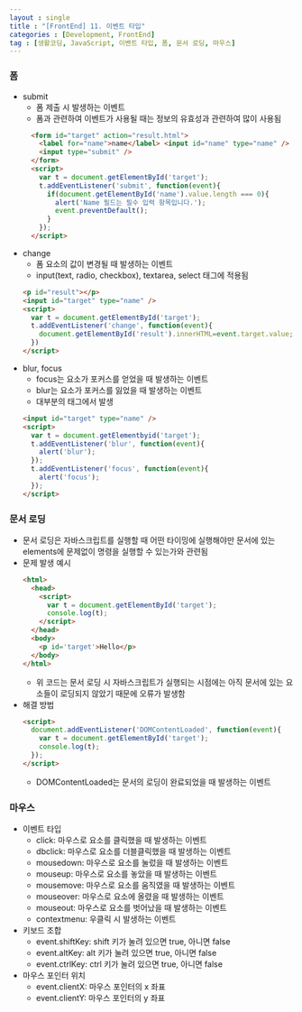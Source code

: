 ```yaml
---
layout : single
title : "[FrontEnd] 11. 이벤트 타입"
categories : [Development, FrontEnd]
tag : [생활코딩, JavaScript, 이벤트 타입, 폼, 문서 로딩, 마우스]
---
```

### 폼
* submit
  * 폼 제출 시 발생하는 이벤트
  * 폼과 관련하여 이벤트가 사용될 때는 정보의 유효성과 관련하여 많이 사용됨
  ```html
    <form id="target" action="result.html">
      <label for="name">name</label> <input id="name" type="name" />
      <input type="submit" />
    </form>
    <script>
      var t = document.getElementById('target');
      t.addEventListener('submit', function(event){
        if(document.getElementById('name').value.length === 0){
          alert('Name 필드는 필수 입력 항목입니다.');
          event.preventDefault();
        }
      });
    </script>
  ```
* change
  * 폼 요소의 값이 변경될 때 발생하는 이벤트
  * input(text, radio, checkbox), textarea, select 태그에 적용됨
  ```html
  <p id="result"></p>
  <input id="target" type="name" />
  <script>
    var t = document.getElementById('target');
    t.addEventListener('change', function(event){
      document.getElementById('result').innerHTML=event.target.value; 
    })
  </script>
  ```
* blur, focus
  * focus는 요소가 포커스를 얻었을 때 발생하는 이벤트
  * blur는 요소가 포커스를 잃었을 때 발생하는 이벤트
  * 대부분의 태그에서 발생
  ```html
  <input id="target" type="name" />
  <script>
    var t = document.getElementbyid('target');
    t.addEventListener('blur', function(event){
      alert('blur');
    });
    t.addEventListener('focus', function(event){
      alert('focus');
    });
  </script>
  ```

### 문서 로딩
* 문서 로딩은 자바스크립트를 실행할 때 어떤 타이밍에 실행해야만 문서에 있는 elements에 문제없이 명령을 실행할 수 있는가와 관련됨
* 문제 발생 예시
  ```html
  <html>
    <head>
      <script>
        var t = document.getElementById('target');
        console.log(t);
      </script>
    </head>
    <body>
      <p id='target'>Hello</p>
    </body>
  </html>
  ```
  * 위 코드는 문서 로딩 시 자바스크립트가 실행되는 시점에는 아직 문서에 있는 요소들이 로딩되지 않았기 때문에 오류가 발생함
* 해결 방법
  ```html
  <script>
    document.addEventListener('DOMContentLoaded', function(event){
      var t = document.getElementById('target');
      console.log(t);
    });
  </script>
  ```
  * DOMContentLoaded는 문서의 로딩이 완료되었을 때 발생하는 이벤트

### 마우스
* 이벤트 타입
  * click: 마우스로 요소를 클릭했을 때 발생하는 이벤트
  * dbclick: 마우스로 요소를 더블클릭했을 때 발생하는 이벤트
  * mousedown: 마우스로 요소를 눌렀을 때 발생하는 이벤트
  * mouseup: 마우스로 요소를 놓았을 때 발생하는 이벤트
  * mousemove: 마우스로 요소를 움직였을 때 발생하는 이벤트
  * mouseover: 마우스로 요소에 올렸을 때 발생하는 이벤트
  * mouseout: 마우스로 요소를 벗어났을 때 발생하는 이벤트
  * contextmenu: 우클릭 시 발생하는 이벤트
* 키보드 조합
  * event.shiftKey: shift 키가 눌려 있으면 true, 아니면 false
  * event.altKey: alt 키가 눌려 있으면 true, 아니면 false
  * event.ctrlKey: ctrl 키가 눌려 있으면 true, 아니면 false
* 마우스 포인터 위치
  * event.clientX: 마우스 포인터의 x 좌표
  * event.clientY: 마우스 포인터의 y 좌표